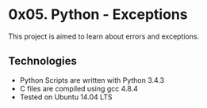 # 0x05. Python - Exceptions
This project is aimed to learn about errors and exceptions.

## Technologies

* Python Scripts are written with Python 3.4.3
* C files are compiled using gcc 4.8.4
* Tested on Ubuntu 14.04 LTS